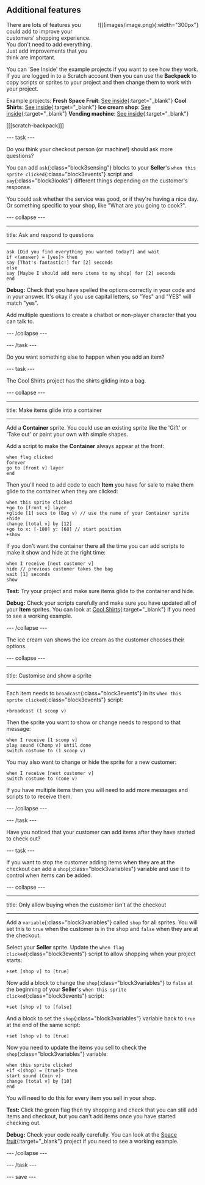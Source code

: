 ## Additional features

<div style="display: flex; flex-wrap: wrap">
<div style="flex-basis: 200px; flex-grow: 1; margin-right: 15px;">
There are lots of features you could add to improve your customers' shopping experience. You don't need to add everything. Just add improvements that you think are important.

</div>
<div>
![](images/image.png){:width="300px"}
</div>
</div>


You can 'See Inside' the example projects if you want to see how they work. If you are logged in to a Scratch account then you can use the **Backpack** to copy scripts or sprites to your project and then change them to work with your project.

Example projects:
**Fresh Space Fruit**: [See inside](https://scratch.mit.edu/projects/528696418/editor){:target="_blank"}
**Cool Shirts**: [See inside](https://scratch.mit.edu/projects/528697069/editor){:target="_blank"}
**Ice cream shop**: [See inside](https://scratch.mit.edu/projects/525972748/editor){:target="_blank"}
**Vending machine**: [See inside](https://scratch.mit.edu/projects/526051796/editor){:target="_blank"}

[[[scratch-backpack]]]

--- task ---

Do you think your checkout person (or machine!) should ask more questions? 

You can add `ask`{:class="block3sensing"} blocks to your **Seller**'s `when this sprite clicked`{:class="block3events"} script and `say`{:class="block3looks"} different things depending on the customer's response.

You could ask whether the service was good, or if they're having a nice day. Or something specific to your shop, like "What are you going to cook?".

--- collapse ---

---

title: Ask and respond to questions

---

```blocks3
ask [Did you find everything you wanted today?] and wait
if <(answer) = [yes]> then
say [That's fantastic!] for [2] seconds
else
say [Maybe I should add more items to my shop] for [2] seconds
end
```

**Debug:** Check that you have spelled the options correctly in your code and in your answer. It's okay if you use capital letters, so "Yes" and "YES" will match "yes". 

Add multiple questions to create a chatbot or non-player character that you can talk to.

--- /collapse ---

--- /task ---

Do you want something else to happen when you add an item? 

--- task ---

The Cool Shirts project has the shirts gliding into a bag.

--- collapse ---

---

title: Make items glide into a container

---

Add a **Container** sprite. You could use an existing sprite like the 'Gift' or 'Take out' or paint your own with simple shapes.

Add a script to make the **Container** always appear at the front:

```blocks3
when flag clicked
forever
go to [front v] layer
end
```

Then you'll need to add code to each **Item** you have for sale to make them glide to the container when they are clicked:

```blocks3
when this sprite clicked
+go to [front v] layer
+glide [1] secs to (Bag v) // use the name of your Container sprite
+hide
change [total v] by [12]
+go to x: [-180] y: [68] // start position
+show
```

If you don't want the container there all the time you can add scripts to make it show and hide at the right time:

```blocks3
when I receive [next customer v]
hide // previous customer takes the bag
wait [1] seconds
show
```

**Test:** Try your project and make sure items glide to the container and hide.

**Debug:** Check your scripts carefully and make sure you have updated all of your **Item** sprites. You can look at [Cool Shirts](https://scratch.mit.edu/projects/528697069/editor){:target="_blank"} if you need to see a working example.

--- /collapse ---

The ice cream van shows the ice cream as the customer chooses their options.

--- collapse ---

---

title: Customise and show a sprite

---

Each item needs to `broadcast`{:class="block3events"} in its `when this sprite clicked`{:class="block3events"} script:

```blocks3
+broadcast (1 scoop v)
```

Then the sprite you want to show or change needs to respond to that message:

```blocks3
when I receive [1 scoop v]
play sound (Chomp v) until done
switch costume to (1 scoop v)
```

You may also want to change or hide the sprite for a new customer:

```blocks3
when I receive [next customer v]
switch costume to (cone v)
```

If you have multiple items then you will need to add more messages and scripts to to receive them.

--- /collapse ---

--- /task ---

Have you noticed that your customer can add items after they have started to check out?

--- task ---

If you want to stop the customer adding items when they are at the checkout can add a `shop`{:class="block3variables"} variable and use it to control when items can be added.

--- collapse ---

---
title: Only allow buying when the customer isn't at the checkout 

---

Add a `variable`{:class="block3variables"} called `shop` for all sprites. You will set this to `true` when the customer is in the shop and `false` when they are at the checkout.

Select your **Seller** sprite. Update the `when flag clicked`{:class="block3events"} script to allow shopping when your project starts:

```blocks3
+set [shop v] to [true]
```

Now add a block to change the `shop`{:class="block3variables"} to `false` at the beginning of your **Seller**'s `when this sprite clicked`{:class="block3events"} script:

```blocks3 
+set [shop v] to [false]
```

And a block to set the `shop`{:class="block3variables"} variable back to `true` at the end of the same script:

```blocks3 
+set [shop v] to [true]
```

Now you need to update the items you sell to check the `shop`{:class="block3variables"} variable:

```blocks3
when this sprite clicked
+if <(shop) = [true]> then
start sound (Coin v)
change [total v] by [10]
end
```

You will need to do this for every item you sell in your shop.

**Test:** Click the green flag then try shopping and check that you can still add items and checkout, but you can't add items once you have started checking out. 

**Debug:** Check your code really carefully. You can look at the [Space fruit](https://scratch.mit.edu/projects/528696418/editor){:target="_blank"} project if you need to see a working example.

--- /collapse ---

--- /task ---

--- save ---

